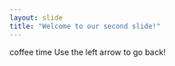 ```yaml
---
layout: slide
title: "Welcome to our second slide!"
---
```

coffee time
Use the left arrow to go back!
